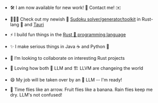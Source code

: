 - 🛠️ I am now available for new work! 💪  Contact me! ✉️

- 🔢🔢🔢 Check out my newish 🔢 [Sudoku solver/generator/toolkit](https://github.com/DLotts/sudoku) in Rust-lang 🦀 and [Tauri](https://tauri.app/)

- ⚡ I build fun things in the [Rust 🦀 programming language](https://www.rust-lang.org)

- ✨ I make serious things in Java ☕ and Python 🐍

- 👯 I’m looking to collaborate on interesting Rust projects
  
- 💬 Loving how both 🤖 LLM and 🏗️ LLVM  are changeing the world

- 😄 My job will be taken over by an 🤖 LLM -- I'm ready!

- 🦟 Time flies like an arrow.  Fruit flies like a banana.  Rain flies keep me dry.  LLM's not confused!
<!--
**DLotts/DLotts** is a ✨ _special_ ✨ repository because its `README.md` (this file) appears on your GitHub profile.

Here are some ideas to get you started:

- 🔭 I’m currently working on ...
- 🌱 I’m currently learning ...
- 👯 I’m looking to collaborate on ...
- 🤔 I’m looking for help with ...
- 💬 Ask me about ...
- 📫 How to reach me: ...
- 😄 Pronouns: ...
- ⚡ Fun fact: ...
-->
